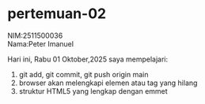 # pertemuan-02
NIM:2511500036<br>
Nama:Peter Imanuel

Hari ini, Rabu 01 Oktober,2025 saya mempelajari:
<ol>
    <li>git add, git commit, git push origin main</li>
    <li>browser akan melengkapi elemen atau tag yang hilang</li>
    <li>struktur HTML5 yang lengkap dengan emmet</li>
</ol>